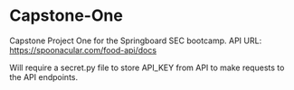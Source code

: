 # Capstone-One
Capstone Project One for the Springboard SEC bootcamp. 
API URL: https://spoonacular.com/food-api/docs

Will require a secret.py file to store API_KEY from API to make requests to the API endpoints.
